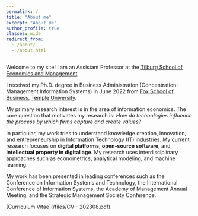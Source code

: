 ```yaml
---
permalink: /
title: "About me"
excerpt: "About me"
author_profile: true
classes: wide
redirect_from: 
  - /about/
  - /about.html
---
```

Welcome to my site! I am an Assistant Professor at the [Tilburg School of Economics and Management](hhttps://www.tilburguniversity.edu/about/schools/economics-and-management).

I received my Ph.D. degree in Business Administration (Concentration: Management Information Systems) in June 2022 from [Fox School of Business](https://www.fox.temple.edu/), [Temple University](https://www.temple.edu/).


My primary research interest is in the area of information economics. The core question that motivates my research is: *How do technologies influence the process by which firms capture and create values?*

In particular, my work tries to understand knowledge creation, innovation, and entrepreneurship in Information Technology (IT) industries. My current research focuses on **digital platforms**, **open-source software**, and **intellectual property in digital age**. My research uses interdisciplinary approaches such as econometrics, analytical modeling, and machine learning.


My work has been presented in leading conferences such as the Conference on Information Systems and Technology, the International Conference of Information Systems, the Academy of Management Annual Meeting, and the Strategic Management Society Conference.

[Curriculum Vitae](/files/CV - 202308.pdf)
